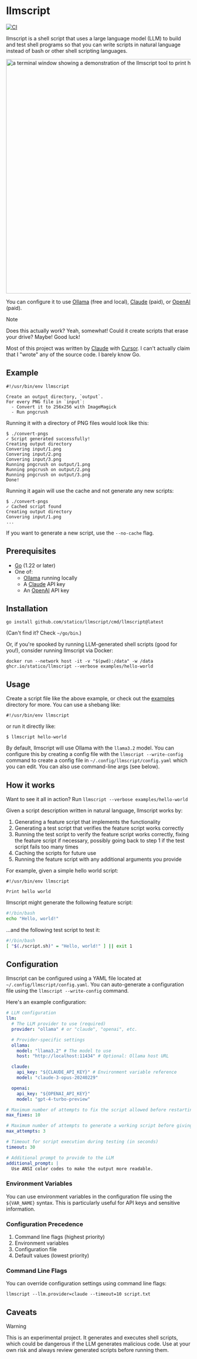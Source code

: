 # llmscript

[![CI](https://github.com/statico/llmscript/actions/workflows/ci.yml/badge.svg)](https://github.com/statico/llmscript/actions/workflows/ci.yml)

llmscript is a shell script that uses a large language model (LLM) to build and test shell programs so that you can write scripts in natural language instead of bash or other shell scripting languages.

<img src="https://github.com/user-attachments/assets/6257eb3c-fe66-41b0-9b45-39ec29b40a3a" width="640" alt="a terminal window showing a demonstration of the llmscript tool to print hello world" />

You can configure it to use [Ollama](https://ollama.com/) (free and local), [Claude](https://www.anthropic.com/claude) (paid), or [OpenAI](https://openai.com/) (paid).

> [!NOTE]
> Does this actually work? Yeah, somewhat! Could it create scripts that erase your drive? Maybe! Good luck!
>
> Most of this project was written by [Claude](https://www.anthropic.com/claude) with [Cursor](https://www.cursor.com). I can't actually claim that I "wrote" any of the source code. I barely know Go.

## Example

```
#!/usr/bin/env llmscript

Create an output directory, `output`.
For every PNG file in `input`:
  - Convert it to 256x256 with ImageMagick
  - Run pngcrush
```

Running it with a directory of PNG files would look like this:

```
$ ./convert-pngs
✓ Script generated successfully!
Creating output directory
Convering input/1.png
Convering input/2.png
Convering input/3.png
Running pngcrush on output/1.png
Running pngcrush on output/2.png
Running pngcrush on output/3.png
Done!
```

Running it again will use the cache and not generate any new scripts:

```
$ ./convert-pngs
✓ Cached script found
Creating output directory
Convering input/1.png
...
```

If you want to generate a new script, use the `--no-cache` flag.

## Prerequisites

- [Go](https://go.dev/) (1.22 or later)
- One of:
  - [Ollama](https://ollama.com/) running locally
  - A [Claude](https://www.anthropic.com/claude) API key
  - An [OpenAI](https://openai.com/) API key

## Installation

```
go install github.com/statico/llmscript/cmd/llmscript@latest
```

(Can't find it? Check `~/go/bin`.)

Or, if you're spooked by running LLM-generated shell scripts (good for you!), consider running llmscript via Docker:

```
docker run --network host -it -v "$(pwd):/data" -w /data ghcr.io/statico/llmscript --verbose examples/hello-world
```

## Usage

Create a script file like the above example, or check out the [examples](examples) directory for more. You can use a shebang like:

```
#!/usr/bin/env llmscript
```

or run it directly like:

```
$ llmscript hello-world
```

By default, llmscript will use Ollama with the `llama3.2` model. You can configure this by creating a config file with the `llmscript --write-config` command to create a config file in `~/.config/llmscript/config.yaml` which you can edit. You can also use command-line args (see below).

## How it works

Want to see it all in action? Run `llmscript --verbose examples/hello-world`

Given a script description written in natural language, llmscript works by:

1. Generating a feature script that implements the functionality
2. Generating a test script that verifies the feature script works correctly
3. Running the test script to verify the feature script works correctly, fixing the feature script if necessary, possibly going back to step 1 if the test script fails too many times
4. Caching the scripts for future use
5. Running the feature script with any additional arguments you provide

For example, given a simple hello world script:

```
#!/usr/bin/env llmscript

Print hello world
```

llmscript might generate the following feature script:

```bash
#!/bin/bash
echo "Hello, world!"
```

...and the following test script to test it:

```bash
#!/bin/bash
[ "$(./script.sh)" = "Hello, world!" ] || exit 1
```

## Configuration

llmscript can be configured using a YAML file located at `~/.config/llmscript/config.yaml`. You can auto-generate a configuration file using the `llmscript --write-config` command.

Here's an example configuration:

```yaml
# LLM configuration
llm:
  # The LLM provider to use (required)
  provider: "ollama" # or "claude", "openai", etc.

  # Provider-specific settings
  ollama:
    model: "llama3.2" # The model to use
    host: "http://localhost:11434" # Optional: Ollama host URL

  claude:
    api_key: "${CLAUDE_API_KEY}" # Environment variable reference
    model: "claude-3-opus-20240229"

  openai:
    api_key: "${OPENAI_API_KEY}"
    model: "gpt-4-turbo-preview"

# Maximum number of attempts to fix the script allowed before restarting from step 2
max_fixes: 10

# Maximum number of attempts to generate a working script before giving up completely
max_attempts: 3

# Timeout for script execution during testing (in seconds)
timeout: 30

# Additional prompt to provide to the LLM
additional_prompt: |
  Use ANSI color codes to make the output more readable.
```

### Environment Variables

You can use environment variables in the configuration file using the `${VAR_NAME}` syntax. This is particularly useful for API keys and sensitive information.

### Configuration Precedence

1. Command line flags (highest priority)
2. Environment variables
3. Configuration file
4. Default values (lowest priority)

### Command Line Flags

You can override configuration settings using command line flags:

```shell
llmscript --llm.provider=claude --timeout=10 script.txt
```

## Caveats

> [!WARNING]
> This is an experimental project. It generates and executes shell scripts, which could be dangerous if the LLM generates malicious code. Use at your own risk and always review generated scripts before running them.
